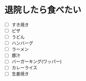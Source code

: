 # 退院したら食べたい
- [ ] すき焼き
- [ ] ピザ
- [ ] うどん
- [ ] ハンバーグ
- [ ] ラーメン
- [ ] 豚汁
- [ ] バーガーキング(ワッパー)
- [ ] カレーライス
- [ ] 生姜焼き
